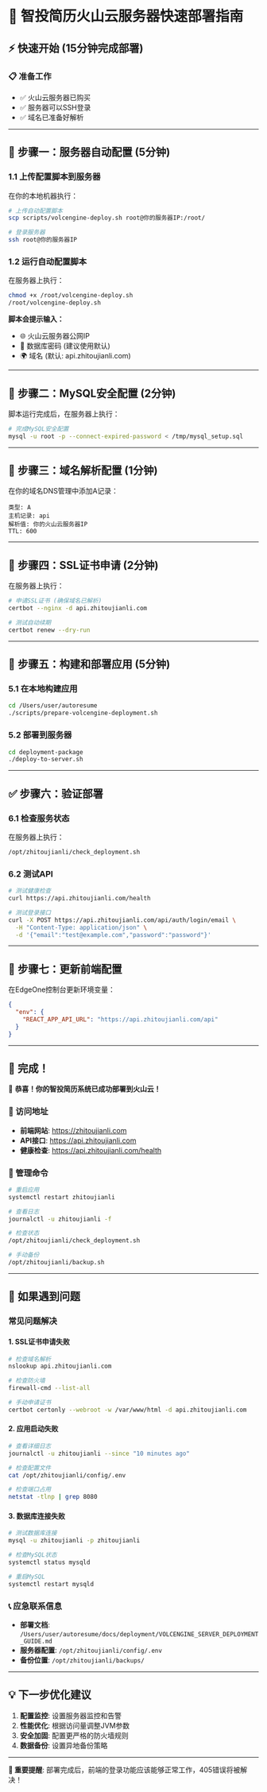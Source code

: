 # 🚀 智投简历火山云服务器快速部署指南

## ⚡ 快速开始 (15分钟完成部署)

### 📋 准备工作
- ✅ 火山云服务器已购买
- ✅ 服务器可以SSH登录
- ✅ 域名已准备好解析

---

## 🎯 步骤一：服务器自动配置 (5分钟)

### 1.1 上传配置脚本到服务器
在你的本地机器执行：
```bash
# 上传自动配置脚本
scp scripts/volcengine-deploy.sh root@你的服务器IP:/root/

# 登录服务器
ssh root@你的服务器IP
```

### 1.2 运行自动配置脚本
在服务器上执行：
```bash
chmod +x /root/volcengine-deploy.sh
/root/volcengine-deploy.sh
```

**脚本会提示输入：**
- 🌐 火山云服务器公网IP
- 🔐 数据库密码 (建议使用默认)
- 🌍 域名 (默认: api.zhitoujianli.com)

---

## 🎯 步骤二：MySQL安全配置 (2分钟)

脚本运行完成后，在服务器上执行：
```bash
# 完成MySQL安全配置
mysql -u root -p --connect-expired-password < /tmp/mysql_setup.sql
```

---

## 🎯 步骤三：域名解析配置 (1分钟)

在你的域名DNS管理中添加A记录：
```
类型: A
主机记录: api
解析值: 你的火山云服务器IP
TTL: 600
```

---

## 🎯 步骤四：SSL证书申请 (2分钟)

在服务器上执行：
```bash
# 申请SSL证书 (确保域名已解析)
certbot --nginx -d api.zhitoujianli.com

# 测试自动续期
certbot renew --dry-run
```

---

## 🎯 步骤五：构建和部署应用 (5分钟)

### 5.1 在本地构建应用
```bash
cd /Users/user/autoresume
./scripts/prepare-volcengine-deployment.sh
```

### 5.2 部署到服务器
```bash
cd deployment-package
./deploy-to-server.sh
```

---

## ✅ 步骤六：验证部署

### 6.1 检查服务状态
在服务器上执行：
```bash
/opt/zhitoujianli/check_deployment.sh
```

### 6.2 测试API
```bash
# 测试健康检查
curl https://api.zhitoujianli.com/health

# 测试登录接口
curl -X POST https://api.zhitoujianli.com/api/auth/login/email \
  -H "Content-Type: application/json" \
  -d '{"email":"test@example.com","password":"password"}'
```

---

## 🎯 步骤七：更新前端配置

在EdgeOne控制台更新环境变量：
```json
{
  "env": {
    "REACT_APP_API_URL": "https://api.zhitoujianli.com/api"
  }
}
```

---

## 🎉 完成！

🌟 **恭喜！你的智投简历系统已成功部署到火山云！**

### 📍 访问地址
- **前端网站**: https://zhitoujianli.com
- **API接口**: https://api.zhitoujianli.com
- **健康检查**: https://api.zhitoujianli.com/health

### 🔧 管理命令
```bash
# 重启应用
systemctl restart zhitoujianli

# 查看日志
journalctl -u zhitoujianli -f

# 检查状态
/opt/zhitoujianli/check_deployment.sh

# 手动备份
/opt/zhitoujianli/backup.sh
```

---

## 🚨 如果遇到问题

### 常见问题解决

#### 1. SSL证书申请失败
```bash
# 检查域名解析
nslookup api.zhitoujianli.com

# 检查防火墙
firewall-cmd --list-all

# 手动申请证书
certbot certonly --webroot -w /var/www/html -d api.zhitoujianli.com
```

#### 2. 应用启动失败
```bash
# 查看详细日志
journalctl -u zhitoujianli --since "10 minutes ago"

# 检查配置文件
cat /opt/zhitoujianli/config/.env

# 检查端口占用
netstat -tlnp | grep 8080
```

#### 3. 数据库连接失败
```bash
# 测试数据库连接
mysql -u zhitoujianli -p zhitoujianli

# 检查MySQL状态
systemctl status mysqld

# 重启MySQL
systemctl restart mysqld
```

### 📞 应急联系信息
- **部署文档**: `/Users/user/autoresume/docs/deployment/VOLCENGINE_SERVER_DEPLOYMENT_GUIDE.md`
- **服务器配置**: `/opt/zhitoujianli/config/.env`
- **备份位置**: `/opt/zhitoujianli/backups/`

---

## 💡 下一步优化建议

1. **配置监控**: 设置服务器监控和告警
2. **性能优化**: 根据访问量调整JVM参数
3. **安全加固**: 配置更严格的防火墙规则
4. **数据备份**: 设置异地备份策略

---

**🎯 重要提醒**: 部署完成后，前端的登录功能应该能够正常工作，405错误将被解决！